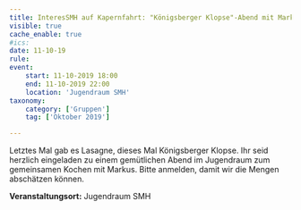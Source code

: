 ```yaml
---
title: InteresSMH auf Kapernfahrt: "Königsberger Klopse"-Abend mit Markus
visible: true
cache_enable: true
#ics: 
date: 11-10-19
rule: 
event:
	start: 11-10-2019 18:00
	end: 11-10-2019 22:00
	location: 'Jugendraum SMH'
taxonomy:
	category: ['Gruppen']
	tag: ['Oktober 2019']

---
```

Letztes Mal gab es Lasagne, dieses Mal Königsberger Klopse. Ihr seid herzlich eingeladen zu einem gemütlichen Abend im Jugendraum zum gemeinsamen Kochen mit Markus.
Bitte anmelden, damit wir die Mengen abschätzen können.



**Veranstaltungsort:** Jugendraum SMH

